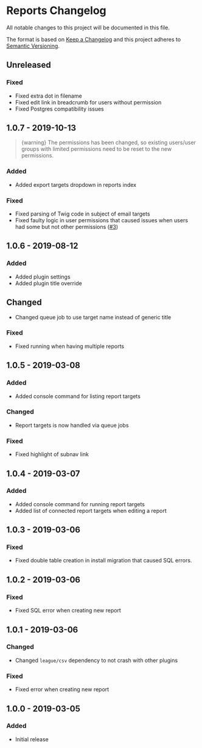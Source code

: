 # Reports Changelog

All notable changes to this project will be documented in this file.

The format is based on [Keep a Changelog](http://keepachangelog.com/) and this project adheres to [Semantic Versioning](http://semver.org/).

## Unreleased

### Fixed
- Fixed extra dot in filename
- Fixed edit link in breadcrumb for users without permission
- Fixed Postgres compatibility issues

## 1.0.7 - 2019-10-13

> {warning} The permissions has been changed, so existing users/user groups with limited permissions need to be reset to the new permissions.

### Added
- Added export targets dropdown in reports index

### Fixed
- Fixed parsing of Twig code in subject of email targets
- Fixed faulty logic in user permissions that caused issues when users had some but not other permissions ([#3](https://github.com/superbigco/craft-reports/issues/3))

## 1.0.6 - 2019-08-12

### Added
- Added plugin settings
- Added plugin title override

## Changed
- Changed queue job to use target name instead of generic title

### Fixed
- Fixed running when having multiple reports

## 1.0.5 - 2019-03-08

### Added
- Added console command for listing report targets

### Changed
- Report targets is now handled via queue jobs

### Fixed
- Fixed highlight of subnav link

## 1.0.4 - 2019-03-07

### Added
- Added console command for running report targets
- Added list of connected report targets when editing a report

## 1.0.3 - 2019-03-06

### Fixed
- Fixed double table creation in install migration that caused SQL errors.

## 1.0.2 - 2019-03-06

### Fixed
- Fixed SQL error when creating new report

## 1.0.1 - 2019-03-06

### Changed
- Changed `league/csv` dependency to not crash with other plugins

### Fixed
- Fixed error when creating new report

## 1.0.0 - 2019-03-05
### Added
- Initial release
